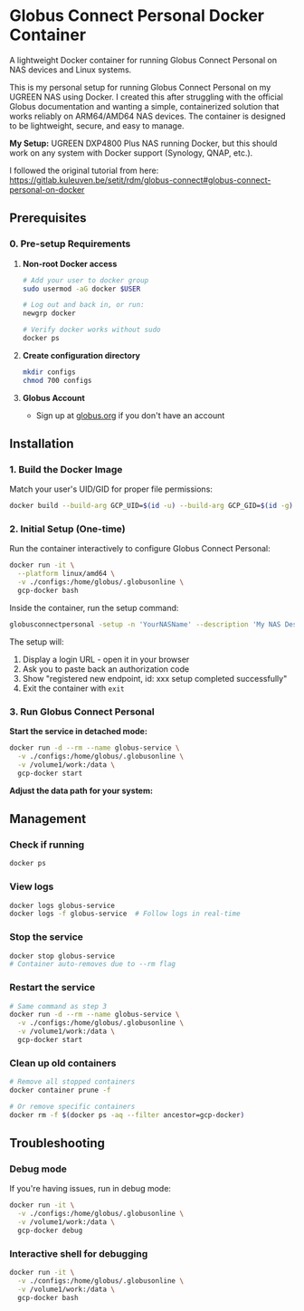 # Globus Connect Personal Docker Container

A lightweight Docker container for running Globus Connect Personal on NAS devices and Linux systems.

This is my personal setup for running Globus Connect Personal on my UGREEN NAS using Docker. I created this after struggling with the official Globus documentation and wanting a simple, containerized solution that works reliably on ARM64/AMD64 NAS devices. The container is designed to be lightweight, secure, and easy to manage.

**My Setup:** UGREEN DXP4800 Plus NAS running Docker, but this should work on any system with Docker support (Synology, QNAP, etc.).

I followed the original tutorial from here: https://gitlab.kuleuven.be/setit/rdm/globus-connect#globus-connect-personal-on-docker

## Prerequisites

### 0. Pre-setup Requirements

1. **Non-root Docker access**
   ```bash
   # Add your user to docker group
   sudo usermod -aG docker $USER
   
   # Log out and back in, or run:
   newgrp docker
   
   # Verify docker works without sudo
   docker ps
   ```

2. **Create configuration directory**
   ```bash
   mkdir configs
   chmod 700 configs
   ```

3. **Globus Account**
   - Sign up at [globus.org](https://globus.org) if you don't have an account

## Installation

### 1. Build the Docker Image

Match your user's UID/GID for proper file permissions:
```bash
docker build --build-arg GCP_UID=$(id -u) --build-arg GCP_GID=$(id -g) -t gcp-docker .
```

### 2. Initial Setup (One-time)

Run the container interactively to configure Globus Connect Personal:

```bash
docker run -it \
  --platform linux/amd64 \
  -v ./configs:/home/globus/.globusonline \
  gcp-docker bash
```

Inside the container, run the setup command:
```bash
globusconnectpersonal -setup -n 'YourNASName' --description 'My NAS Description' --owner your-email@example.com
```


The setup will:
1. Display a login URL - open it in your browser
2. Ask you to paste back an authorization code
3. Show "registered new endpoint, id: xxx setup completed successfully"
4. Exit the container with `exit`

### 3. Run Globus Connect Personal

**Start the service in detached mode:**
```bash
docker run -d --rm --name globus-service \
  -v ./configs:/home/globus/.globusonline \
  -v /volume1/work:/data \
  gcp-docker start
```

**Adjust the data path for your system:**


## Management

### Check if running
```bash
docker ps
```

### View logs
```bash
docker logs globus-service
docker logs -f globus-service  # Follow logs in real-time
```

### Stop the service
```bash
docker stop globus-service
# Container auto-removes due to --rm flag
```

### Restart the service
```bash
# Same command as step 3
docker run -d --rm --name globus-service \
  -v ./configs:/home/globus/.globusonline \
  -v /volume1/work:/data \
  gcp-docker start
```

### Clean up old containers
```bash
# Remove all stopped containers
docker container prune -f

# Or remove specific containers
docker rm -f $(docker ps -aq --filter ancestor=gcp-docker)
```

## Troubleshooting

### Debug mode
If you're having issues, run in debug mode:
```bash
docker run -it \
  -v ./configs:/home/globus/.globusonline \
  -v /volume1/work:/data \
  gcp-docker debug
```

### Interactive shell for debugging
```bash
docker run -it \
  -v ./configs:/home/globus/.globusonline \
  -v /volume1/work:/data \
  gcp-docker bash
```
